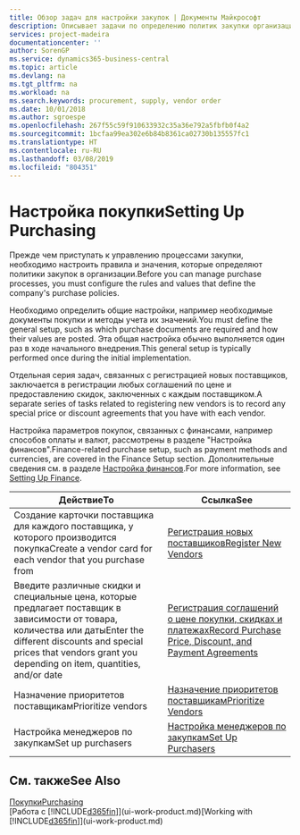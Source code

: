 ```yaml
---
title: Обзор задач для настройки закупок | Документы Майкрософт
description: Описывает задачи по определению политик закупки организации и настройки процессы покупки.
services: project-madeira
documentationcenter: ''
author: SorenGP
ms.service: dynamics365-business-central
ms.topic: article
ms.devlang: na
ms.tgt_pltfrm: na
ms.workload: na
ms.search.keywords: procurement, supply, vendor order
ms.date: 10/01/2018
ms.author: sgroespe
ms.openlocfilehash: 267f55c59f910633932c35a36e792a5fbfb0f4a2
ms.sourcegitcommit: 1bcfaa99ea302e6b84b8361ca02730b135557fc1
ms.translationtype: HT
ms.contentlocale: ru-RU
ms.lasthandoff: 03/08/2019
ms.locfileid: "804351"
---
```

# <a name="setting-up-purchasing"></a><span data-ttu-id="f8d19-103">Настройка покупки</span><span class="sxs-lookup"><span data-stu-id="f8d19-103">Setting Up Purchasing</span></span>
<span data-ttu-id="f8d19-104">Прежде чем приступать к управлению процессами закупки, необходимо настроить правила и значения, которые определяют политики закупок в организации.</span><span class="sxs-lookup"><span data-stu-id="f8d19-104">Before you can manage purchase processes, you must configure the rules and values that define the company's purchase policies.</span></span>

<span data-ttu-id="f8d19-105">Необходимо определить общие настройки, например необходимые документы покупки и методы учета их значений.</span><span class="sxs-lookup"><span data-stu-id="f8d19-105">You must define the general setup, such as which purchase documents are required and how their values are posted.</span></span> <span data-ttu-id="f8d19-106">Эта общая настройка обычно выполняется один раз в ходе начального внедрения.</span><span class="sxs-lookup"><span data-stu-id="f8d19-106">This general setup is typically performed once during the initial implementation.</span></span>

<span data-ttu-id="f8d19-107">Отдельная серия задач, связанных с регистрацией новых поставщиков, заключается в регистрации любых соглашений по цене и предоставлению скидок, заключенных с каждым поставщиком.</span><span class="sxs-lookup"><span data-stu-id="f8d19-107">A separate series of tasks related to registering new vendors is to record any special price or discount agreements that you have with each vendor.</span></span>

<span data-ttu-id="f8d19-108">Настройка параметров покупок, связанных с финансами, например способов оплаты и валют, рассмотрены в разделе "Настройка финансов".</span><span class="sxs-lookup"><span data-stu-id="f8d19-108">Finance-related purchase setup, such as payment methods and currencies, are covered in the Finance Setup section.</span></span> <span data-ttu-id="f8d19-109">Дополнительные сведения см. в разделе [Настройка финансов](finance-setup-finance.md).</span><span class="sxs-lookup"><span data-stu-id="f8d19-109">For more information, see [Setting Up Finance](finance-setup-finance.md).</span></span>

| <span data-ttu-id="f8d19-110">Действие</span><span class="sxs-lookup"><span data-stu-id="f8d19-110">To</span></span> | <span data-ttu-id="f8d19-111">Ссылка</span><span class="sxs-lookup"><span data-stu-id="f8d19-111">See</span></span> |
| --- | --- |
| <span data-ttu-id="f8d19-112">Создание карточки поставщика для каждого поставщика, у которого производится покупка</span><span class="sxs-lookup"><span data-stu-id="f8d19-112">Create a vendor card for each vendor that you purchase from</span></span>|[<span data-ttu-id="f8d19-113">Регистрация новых поставщиков</span><span class="sxs-lookup"><span data-stu-id="f8d19-113">Register New Vendors</span></span>](purchasing-how-register-new-vendors.md) |
| <span data-ttu-id="f8d19-114">Введите различные скидки и специальные цена, которые предлагает поставщик в зависимости от товара, количества или даты</span><span class="sxs-lookup"><span data-stu-id="f8d19-114">Enter the different discounts and special prices that vendors grant you depending on item, quantities, and/or date</span></span> |[<span data-ttu-id="f8d19-115">Регистрация соглашений о цене покупки, скидках и платежах</span><span class="sxs-lookup"><span data-stu-id="f8d19-115">Record Purchase Price, Discount, and Payment Agreements</span></span>](purchasing-how-record-purchase-price-discount-payment-agreements.md) |
| <span data-ttu-id="f8d19-116">Назначение приоритетов поставщикам</span><span class="sxs-lookup"><span data-stu-id="f8d19-116">Prioritize vendors</span></span> |[<span data-ttu-id="f8d19-117">Назначение приоритетов поставщикам</span><span class="sxs-lookup"><span data-stu-id="f8d19-117">Prioritize Vendors</span></span>](purchasing-how-prioritize-vendors.md) |
| <span data-ttu-id="f8d19-118">Настройка менеджеров по закупкам</span><span class="sxs-lookup"><span data-stu-id="f8d19-118">Set up purchasers</span></span> |[<span data-ttu-id="f8d19-119">Настройка менеджеров по закупкам</span><span class="sxs-lookup"><span data-stu-id="f8d19-119">Set Up Purchasers</span></span>](purchasing-how-setup-purchasers.md) |

## <a name="see-also"></a><span data-ttu-id="f8d19-120">См. также</span><span class="sxs-lookup"><span data-stu-id="f8d19-120">See Also</span></span>
[<span data-ttu-id="f8d19-121">Покупки</span><span class="sxs-lookup"><span data-stu-id="f8d19-121">Purchasing</span></span>](purchasing-manage-purchasing.md)  
<span data-ttu-id="f8d19-122">[Работа с [!INCLUDE[d365fin](includes/d365fin_md.md)]](ui-work-product.md)</span><span class="sxs-lookup"><span data-stu-id="f8d19-122">[Working with [!INCLUDE[d365fin](includes/d365fin_md.md)]](ui-work-product.md)</span></span>
